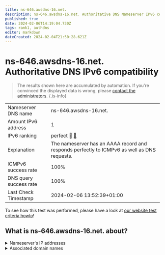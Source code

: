 ```yaml
---
title: ns-646.awsdns-16.net.
description: ns-646.awsdns-16.net. Authoritative DNS Nameserver IPv6 compatibility
published: true
date: 2024-02-06T14:19:04.730Z
tags: rank1, authdns
editor: markdown
dateCreated: 2024-02-04T21:50:28.621Z
---
```


# ns-646.awsdns-16.net. Authoritative DNS IPv6 compatibility

> The results shown here are accumulated by automation. If you're convinced the displayed data is wrong, please [contact the administrators](/howto/chat). 
{.is-info}




|   |   |
| - | - |
| Nameserver DNS name | ns-646.awsdns-16.net.
| Amount IPv6 address | 1
| IPv6 ranking | perfect :1st_place_medal: [🔗](/howto/ranking) |
| Explanation | The nameserver has an AAAA record and responds perfectly to ICMPv6 as well as DNS requests. |
| ICMPv6 success rate | 100%|
| DNS query success rate | 100% |
| Last Check Timestamp | 2024-02-06 13:52:39+01:00 |

To see how this test was performed, please have a look at [our website test criteria howto](/howto/testcriteria/authdns)!


## What is ns-646.awsdns-16.net. about?




<details>
<summary>Nameserver's IP addresses</summary>

2600:9000:5302:8600::1

</details>



<details>
<summary>Associated domain names</summary>

soundcloud.com

</details>
